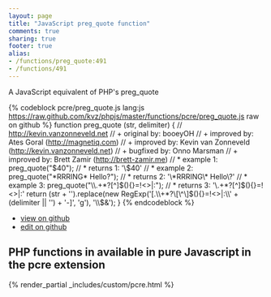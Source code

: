 ```yaml
---
layout: page
title: "JavaScript preg_quote function"
comments: true
sharing: true
footer: true
alias:
- /functions/preg_quote:491
- /functions/491
---
```

<!-- Generated by Rakefile:build -->
A JavaScript equivalent of PHP's preg_quote

{% codeblock pcre/preg_quote.js lang:js https://raw.github.com/kvz/phpjs/master/functions/pcre/preg_quote.js raw on github %}
function preg_quote (str, delimiter) {
    // http://kevin.vanzonneveld.net
    // +   original by: booeyOH
    // +   improved by: Ates Goral (http://magnetiq.com)
    // +   improved by: Kevin van Zonneveld (http://kevin.vanzonneveld.net)
    // +   bugfixed by: Onno Marsman
    // +   improved by: Brett Zamir (http://brett-zamir.me)
    // *     example 1: preg_quote("$40");
    // *     returns 1: '\$40'
    // *     example 2: preg_quote("*RRRING* Hello?");
    // *     returns 2: '\*RRRING\* Hello\?'
    // *     example 3: preg_quote("\\.+*?[^]$(){}=!<>|:");
    // *     returns 3: '\\\.\+\*\?\[\^\]\$\(\)\{\}\=\!\<\>\|\:'
    return (str + '').replace(new RegExp('[.\\\\+*?\\[\\^\\]$(){}=!<>|:\\' + (delimiter || '') + '-]', 'g'), '\\$&');
}
{% endcodeblock %}

 - [view on github](https://github.com/kvz/phpjs/blob/master/functions/pcre/preg_quote.js)
 - [edit on github](https://github.com/kvz/phpjs/edit/master/functions/pcre/preg_quote.js)

## PHP functions in available in pure Javascript in the pcre extension
{% render_partial _includes/custom/pcre.html %}
